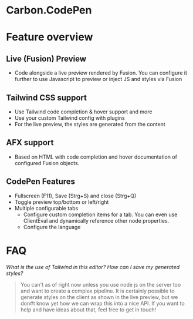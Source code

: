 
# Carbon.CodePen

# Feature overview

## Live (Fusion) Preview
- Code alongside a live preview rendered by Fusion. You can configure it further to use Javascript to preview or inject JS and styles via Fusion

## Tailwind CSS support
- Use Tailwind code completion & hover support and more
- Use your custom Tailwind config with plugins
- For the live preview, the styles are generated from the content

## AFX support
- Based on HTML with code completion and hover documentation of configured Fusion objects.

## CodePen Features
- Fullscreen (F11), Save (Strg+S) and close (Strg+Q)
- Toggle preview top/bottom or left/right
- Multiple configurable tabs
  - Configure custom completion items for a tab. You can even use ClientEval and dynamically reference other node properties.
  - Configure the language

# FAQ
*What is the use of Tailwind in this editor? How can I save my generated styles?*
> You can't as of right now unless you use node js on the server too and want to create a complex pipeline.
> It is certainly possible to generate styles on the client as shown in the live preview, but we don#t know yet how we can wrap this into a nice API. If you want to help and have ideas about that, feel free to get in touch!
